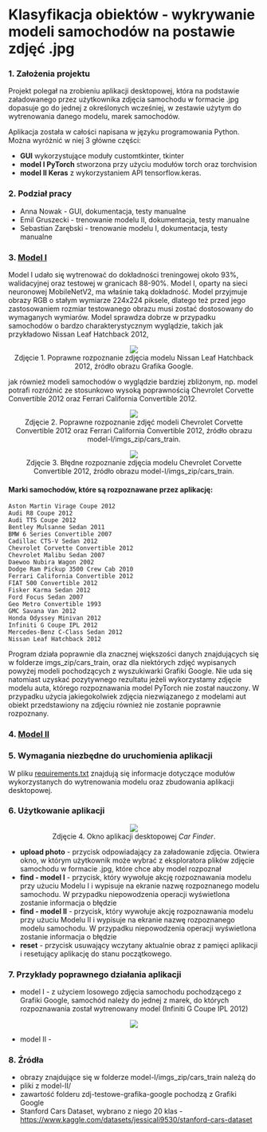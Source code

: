 # Klasyfikacja obiektów - wykrywanie modeli samochodów na postawie zdjęć .jpg



### 1. Założenia projektu
Projekt polegał na zrobieniu aplikacji desktopowej, która na podstawie załadowanego przez użytkownika zdjęcia samochodu w formacie .jpg dopasuje go do jednej z określonych wcześniej, w zestawie użytym do wytrenowania danego modelu, marek samochodów.

Aplikacja została w całości napisana w języku programowania Python. Można wyróżnić w niej 3 główne części: 
* **GUI** wykorzystujące moduły customtkinter, tkinter
* **model I PyTorch** stworzona przy użyciu modułów torch oraz torchvision
* **model II Keras** z wykorzystaniem API tensorflow.keras.



### 2. Podział pracy
* Anna Nowak - GUI, dokumentacja, testy manualne
* Emil Gruszecki - trenowanie modelu II, dokumentacja, testy manualne
* Sebastian Zarębski - trenowanie modelu I, dokumentacja, testy manualne



### 3. [Model I](https://github.com/dzikieAppusy/AO_IS5/tree/main/model-I)
Model I udało się wytrenować do dokładności treningowej około 93%, walidacyjnej oraz testowej w granicach 88-90%. Model I, oparty na sieci neuronowej MobileNetV2, ma właśnie taką dokładność. Model przyjmuje obrazy RGB o stałym wymiarze 224x224 piksele, dlatego też przed jego zastosowaniem rozmiar testowanego obrazu musi zostać dostosowany do wymaganych wymiarów. Model sprawdza dobrze w przypadku samochodów o bardzo charakterystycznym wyglądzie, takich jak przykładowo Nissan Leaf Hatchback 2012,

<p align="center">
  <img src="./readme-zdj/zdj1.png" />
  <br />
  Zdjęcie 1. Poprawne rozpoznanie zdjęcia modelu Nissan Leaf Hatchback 2012, źródło obrazu Grafika Google.
</p>

jak również modeli samochodów o wyglądzie bardziej zbliżonym, np. model potrafi rozróżnić ze stosunkowo wysoką poprawnością Chevrolet Corvette Convertible 2012 oraz Ferrari California Convertible 2012. 

<p align="center">
  <img src="./readme-zdj/zdj2.png" />
  <br />
  Zdjęcie 2. Poprawne rozpoznanie zdjęć modeli Chevrolet Corvette Convertible 2012 oraz Ferrari California Convertible 2012, źródło obrazu model-I/imgs_zip/cars_train.
</p>
<p align="center">
  <img src="./readme-zdj/zdj3.png" />
  <br />
  Zdjęcie 3. Błędne rozpoznanie zdjęcia modelu Chevrolet Corvette Convertible 2012, źródło obrazu model-I/imgs_zip/cars_train.
</p>

#### Marki samochodów, które są rozpoznawane przez aplikację:
```
Aston Martin Virage Coupe 2012
Audi R8 Coupe 2012
Audi TTS Coupe 2012
Bentley Mulsanne Sedan 2011
BMW 6 Series Convertible 2007
Cadillac CTS-V Sedan 2012
Chevrolet Corvette Convertible 2012
Chevrolet Malibu Sedan 2007
Daewoo Nubira Wagon 2002
Dodge Ram Pickup 3500 Crew Cab 2010
Ferrari California Convertible 2012
FIAT 500 Convertible 2012
Fisker Karma Sedan 2012
Ford Focus Sedan 2007
Geo Metro Convertible 1993
GMC Savana Van 2012
Honda Odyssey Minivan 2012
Infiniti G Coupe IPL 2012
Mercedes-Benz C-Class Sedan 2012
Nissan Leaf Hatchback 2012
```

Program działa poprawnie dla znacznej większości danych znajdujących się w folderze imgs_zip/cars_train, oraz dla niektórych zdjęć wypisanych powyżej modeli pochodzących z wyszukiwarki Grafiki Google. Nie uda się natomiast uzyskać pozytywnego rezultatu jeżeli wykorzystamy zdjęcie modelu auta, którego rozpoznawania model PyTorch nie został nauczony. W przypadku użycia jakiegokolwiek zdjęcia niezwiązanego z modelami aut obiekt przedstawiony na zdjęciu również nie zostanie poprawnie rozpoznany.



### 4. [Model II](https://github.com/dzikieAppusy/AO_IS5/tree/main/model-II)



### 5. Wymagania niezbędne do uruchomienia aplikacji
W pliku [requirements.txt](https://github.com/dzikieAppusy/AO_IS5/blob/main/requirements.txt) znajdują się informacje dotyczące modułów wykorzystanych do wytrenowania modelu oraz zbudowania aplikacji desktopowej.



### 6. Użytkowanie aplikacji


<p align="center">
  <img src="./readme-zdj/zdj5.png" />
  <br />
  Zdjęcie 4. Okno aplikacji desktopowej <I>Car Finder</I>.
</p>

* **upload photo** - przycisk odpowiadający za załadowanie zdjęcia. Otwiera okno, w którym użytkownik może wybrać z eksploratora plików zdjęcie samochodu w formacie .jpg, które chce aby model rozpoznał
* **find - model I** - przycisk, który wywołuje akcję rozpoznawania modelu przy użuciu Modelu I i wypisuje na ekranie nazwę rozpoznanego modelu samochodu. W przypadku niepowodzenia operacji wyświetlona zostanie informacja o błędzie
* **find - model II** - przycisk, który wywołuje akcję rozpoznawania modelu przy użuciu Modelu II i wypisuje na ekranie nazwę rozpoznanego modelu samochodu. W przypadku niepowodzenia operacji wyświetlona zostanie informacja o błędzie
* **reset** - przycisk usuwający wczytany aktualnie obraz z pamięci aplikacji i resetujący aplikację do stanu początkowego.



### 7. Przykłady poprawnego działania aplikacji
* model I - z użyciem losowego zdjęcia samochodu pochodzącego z Grafiki Google, samochód należy do jednej z marek, do których rozpoznawania został wytrenowany model (Infiniti G Coupe IPL 2012)
<p align="center">
  <img src="./readme-zdj/zdj4.png" />
</p>

* model II - 



### 8. Źródła
* obrazy znajdujące się w folderze model-I/imgs_zip/cars_train należą do 
* pliki z model-II/
* zawartość folderu zdj-testowe-grafika-google pochodzą z Grafiki Google
* Stanford Cars Dataset, wybrano z niego 20 klas - https://www.kaggle.com/datasets/jessicali9530/stanford-cars-dataset



